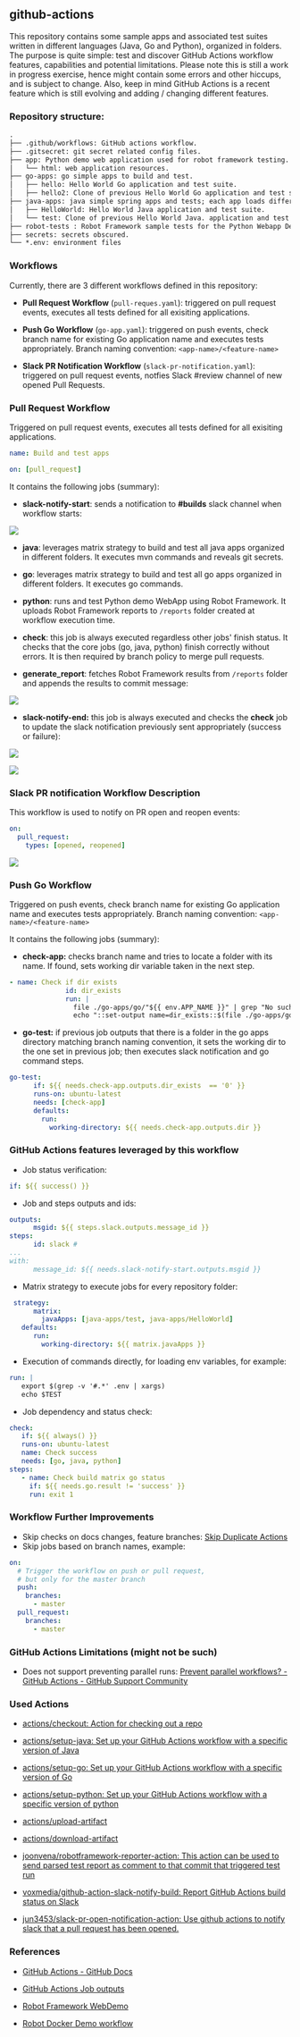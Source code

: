 ## github-actions

This repository contains some sample apps and associated test suites written in different languages (Java, Go and Python), organized in folders.
The purpose is quite simple: test and discover GitHub Actions workflow features, capabilities and potential limitations.
Please note this is still a work in progress exercise, hence might contain some errors and other hiccups, and is subject to change. Also, keep in mind GitHub Actions is a recent feature which is still evolving and adding / changing different features.

### Repository structure:

```txt
.
├── .github/workflows: GitHub actions workflow.
├── .gitsecret: git secret related config files.
├── app: Python demo web application used for robot framework testing.
│   └── html: web application resources.
├── go-apps: go simple apps to build and test.
│   ├── hello: Hello World Go application and test suite.
│   ├── hello2: Clone of previous Hello World Go application and test suite.
├── java-apps: java simple spring apps and tests; each app loads different env variables from .env file.
│   ├── HelloWorld: Hello World Java application and test suite.
│   └── test: Clone of previous Hello World Java. application and test suite.
├── robot-tests : Robot Framework sample tests for the Python Webapp Demo.
├── secrets: secrets obscured.
└── *.env: environment files
```

### Workflows

Currently, there are 3 different workflows defined in this repository:

- **Pull Request Workflow** (```pull-reques.yaml```): triggered on pull request events, executes all tests defined for all exisiting applications.

- **Push Go Workflow** (```go-app.yaml```): triggered on push events, check branch name for existing Go application name and executes tests appropriately. Branch naming convention: ```<app-name>/<feature-name>```

- **Slack PR Notification Workflow** (```slack-pr-notification.yaml```): triggered on pull request events, notfies Slack #review channel of new opened Pull Requests. 

### Pull Request Workflow

Triggered on pull request events, executes all tests defined for all exisiting applications.

```yaml
name: Build and test apps

on: [pull_request]
```

It contains the following jobs (summary):

- **slack-notify-start**: sends a notification to **#builds** slack channel when workflow starts:

![](./images/slack-notification-start.png)

- **java**: leverages matrix strategy to build and test all java apps organized in different folders. It executes mvn commands and reveals git secrets.

- **go**: leverages matrix strategy to build and test all go apps organized in different folders. It executes go commands.

- **python**: runs and test Python demo WebApp using Robot Framework. It uploads Robot Framework reports to ```/reports``` folder created at workflow execution time.

- **check**: this job is always executed regardless other jobs' finish status. It checks that the core jobs (go, java, python) finish correctly without errors. It is then required by branch policy to merge pull requests.

- **generate_report**: fetches Robot Framework results from ```/reports``` folder and appends the results to commit message:

![](./images/robot-results.png)

- **slack-notify-end:** this job is always executed and checks the **check** job to update the slack notification previously sent appropriately (success or failure):

![](./images/slack-notifications-success.png)

![](./images/slack-notification-fail.png)

### Slack PR notification Workflow Description

This workflow is used to notify on PR open and reopen events:

```yaml
on:
  pull_request:
    types: [opened, reopened]
```

![](./images/slack-notification-pr.png)



### Push Go Workflow

Triggered on push events, check branch name for existing Go application name and executes tests appropriately. Branch naming convention: `<app-name>/<feature-name>`

It contains the following jobs (summary):

- **check-app:** checks branch name and tries to locate a folder with its name. If found, sets working dir variable taken in the next step.

```yaml
- name: Check if dir exists
              id: dir_exists
              run: |
                file ./go-apps/go/"${{ env.APP_NAME }}" | grep "No such" | wc -l
                echo "::set-output name=dir_exists::$(file ./go-apps/go/"${{ env.APP_NAME }}" | grep "No such" | wc -l)"
```

- **go-test:** if previous job outputs that there is a folder in the go apps directory matching branch naming convention, it sets the working dir to the one set in previous job; then executes slack notification and go command steps.

```yaml
go-test:
      if: ${{ needs.check-app.outputs.dir_exists  == '0' }} 
      runs-on: ubuntu-latest
      needs: [check-app]
      defaults:
        run:
          working-directory: ${{ needs.check-app.outputs.dir }}
```

### GitHub Actions features leveraged by this workflow

- Job status verification: 

```yaml
if: ${{ success() }}
```

- Job and steps outputs and ids:

```yaml
outputs:
      msgid: ${{ steps.slack.outputs.message_id }}
steps:
      id: slack #
...
with:
      message_id: ${{ needs.slack-notify-start.outputs.msgid }}
```

- Matrix strategy to execute jobs for every repository folder:

```yaml
 strategy:
      matrix:
        javaApps: [java-apps/test, java-apps/HelloWorld]
   defaults:
      run:
        working-directory: ${{ matrix.javaApps }}
```

- Execution of commands directly, for loading env variables, for example:

```yaml
run: |
   export $(grep -v '#.*' .env | xargs)
   echo $TEST
```

- Job dependency and status check:

```yaml
check:
   if: ${{ always() }}
   runs-on: ubuntu-latest
   name: Check success
   needs: [go, java, python]
steps:
   - name: Check build matrix go status
     if: ${{ needs.go.result != 'success' }}
     run: exit 1
```

### Workflow Further Improvements

- Skip checks on docs changes, feature branches: [Skip Duplicate Actions](https://github.com/fkirc/skip-duplicate-actions)
- Skip jobs based on branch names,  example:

```yaml
on:
  # Trigger the workflow on push or pull request,
  # but only for the master branch
  push:
    branches:
      - master
  pull_request:
    branches:
      - master
```

### GitHub Actions Limitations (might not be such)

- Does not support preventing parallel runs: [Prevent parallel workflows? - GitHub Actions - GitHub Support Community](https://github.community/t/prevent-parallel-workflows/16370)

### Used Actions

- [actions/checkout: Action for checking out a repo](https://github.com/actions/checkout)

- [actions/setup-java: Set up your GitHub Actions workflow with a specific version of Java](https://github.com/actions/setup-java)

- [actions/setup-go: Set up your GitHub Actions workflow with a specific version of Go](https://github.com/actions/setup-go)

- [actions/setup-python: Set up your GitHub Actions workflow with a specific version of python](https://github.com/actions/setup-python)

- [actions/upload-artifact](https://github.com/actions/upload-artifact)

- [actions/download-artifact](https://github.com/actions/download-artifact)

- [joonvena/robotframework-reporter-action: This action can be used to send parsed test report as comment to that commit that triggered test run](https://github.com/joonvena/robotframework-reporter-action)

- [voxmedia/github-action-slack-notify-build: Report GitHub Actions build status on Slack](https://github.com/voxmedia/github-action-slack-notify-build)

- [jun3453/slack-pr-open-notification-action: Use github actions to notify slack that a pull request has been opened.](https://github.com/jun3453/slack-pr-open-notification-action)

### References

- [GitHub Actions - GitHub Docs](https://docs.github.com/es/free-pro-team@latest/actions)

- [GitHub Actions Job outputs](https://stackoverflow.com/questions/59175332/using-output-from-a-previous-job-in-a-new-one-in-a-github-action)

- [Robot Framework WebDemo](https://github.com/robotframework/WebDemo)

- [Robot Docker Demo workflow](https://github.com/laojala/robot_docker_demo)